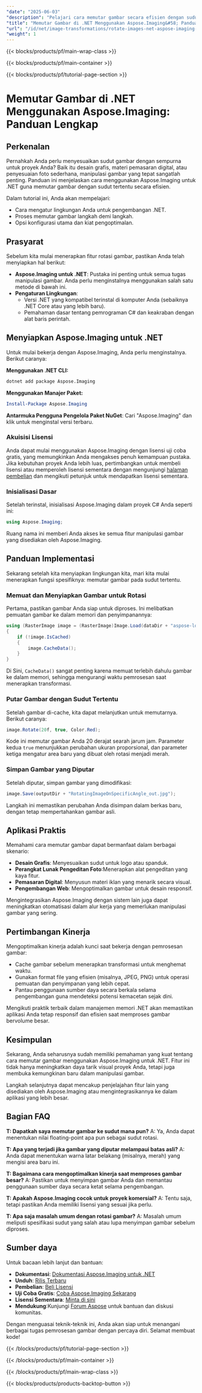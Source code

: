 ```yaml
---
"date": "2025-06-03"
"description": "Pelajari cara memutar gambar secara efisien dengan sudut tertentu menggunakan Aspose.Imaging untuk .NET. Panduan langkah demi langkah ini mencakup kiat penyiapan, penerapan, dan pengoptimalan."
"title": "Memutar Gambar di .NET Menggunakan Aspose.Imaging&#58; Panduan Lengkap"
"url": "/id/net/image-transformations/rotate-images-net-aspose-imaging-guide/"
"weight": 1
---
```


{{< blocks/products/pf/main-wrap-class >}}

{{< blocks/products/pf/main-container >}}

{{< blocks/products/pf/tutorial-page-section >}}
# Memutar Gambar di .NET Menggunakan Aspose.Imaging: Panduan Lengkap

## Perkenalan

Pernahkah Anda perlu menyesuaikan sudut gambar dengan sempurna untuk proyek Anda? Baik itu desain grafis, materi pemasaran digital, atau penyesuaian foto sederhana, manipulasi gambar yang tepat sangatlah penting. Panduan ini menjelaskan cara menggunakan Aspose.Imaging untuk .NET guna memutar gambar dengan sudut tertentu secara efisien.

Dalam tutorial ini, Anda akan mempelajari:
- Cara mengatur lingkungan Anda untuk pengembangan .NET.
- Proses memutar gambar langkah demi langkah.
- Opsi konfigurasi utama dan kiat pengoptimalan.

## Prasyarat

Sebelum kita mulai menerapkan fitur rotasi gambar, pastikan Anda telah menyiapkan hal berikut:

- **Aspose.Imaging untuk .NET**: Pustaka ini penting untuk semua tugas manipulasi gambar. Anda perlu menginstalnya menggunakan salah satu metode di bawah ini.
- **Pengaturan Lingkungan**:
  - Versi .NET yang kompatibel terinstal di komputer Anda (sebaiknya .NET Core atau yang lebih baru).
  - Pemahaman dasar tentang pemrograman C# dan keakraban dengan alat baris perintah.

## Menyiapkan Aspose.Imaging untuk .NET

Untuk mulai bekerja dengan Aspose.Imaging, Anda perlu menginstalnya. Berikut caranya:

**Menggunakan .NET CLI:**

```bash
dotnet add package Aspose.Imaging
```

**Menggunakan Manajer Paket:**

```powershell
Install-Package Aspose.Imaging
```

**Antarmuka Pengguna Pengelola Paket NuGet**: Cari "Aspose.Imaging" dan klik untuk menginstal versi terbaru.

### Akuisisi Lisensi

Anda dapat mulai menggunakan Aspose.Imaging dengan lisensi uji coba gratis, yang memungkinkan Anda mengakses penuh kemampuan pustaka. Jika kebutuhan proyek Anda lebih luas, pertimbangkan untuk membeli lisensi atau memperoleh lisensi sementara dengan mengunjungi [halaman pembelian](https://purchase.aspose.com/buy) dan mengikuti petunjuk untuk mendapatkan lisensi sementara.

### Inisialisasi Dasar

Setelah terinstal, inisialisasi Aspose.Imaging dalam proyek C# Anda seperti ini:

```csharp
using Aspose.Imaging;
```

Ruang nama ini memberi Anda akses ke semua fitur manipulasi gambar yang disediakan oleh Aspose.Imaging.

## Panduan Implementasi

Sekarang setelah kita menyiapkan lingkungan kita, mari kita mulai menerapkan fungsi spesifiknya: memutar gambar pada sudut tertentu.

### Memuat dan Menyiapkan Gambar untuk Rotasi

Pertama, pastikan gambar Anda siap untuk diproses. Ini melibatkan pemuatan gambar ke dalam memori dan penyimpanannya:

```csharp
using (RasterImage image = (RasterImage)Image.Load(dataDir + "aspose-logo.jpg"))
{
    if (!image.IsCached)
    {
        image.CacheData();
    }
}
```

Di Sini, `CacheData()` sangat penting karena memuat terlebih dahulu gambar ke dalam memori, sehingga mengurangi waktu pemrosesan saat menerapkan transformasi.

### Putar Gambar dengan Sudut Tertentu

Setelah gambar di-cache, kita dapat melanjutkan untuk memutarnya. Berikut caranya:

```csharp
image.Rotate(20f, true, Color.Red);
```

Kode ini memutar gambar Anda 20 derajat searah jarum jam. Parameter kedua `true` menunjukkan perubahan ukuran proporsional, dan parameter ketiga mengatur area baru yang dibuat oleh rotasi menjadi merah.

### Simpan Gambar yang Diputar

Setelah diputar, simpan gambar yang dimodifikasi:

```csharp
image.Save(outputDir + "RotatingImageOnSpecificAngle_out.jpg");
```

Langkah ini memastikan perubahan Anda disimpan dalam berkas baru, dengan tetap mempertahankan gambar asli.

## Aplikasi Praktis

Memahami cara memutar gambar dapat bermanfaat dalam berbagai skenario:

- **Desain Grafis**: Menyesuaikan sudut untuk logo atau spanduk.
- **Perangkat Lunak Pengeditan Foto**:Menerapkan alat pengeditan yang kaya fitur.
- **Pemasaran Digital**: Menyusun materi iklan yang menarik secara visual.
- **Pengembangan Web**: Mengoptimalkan gambar untuk desain responsif.

Mengintegrasikan Aspose.Imaging dengan sistem lain juga dapat meningkatkan otomatisasi dalam alur kerja yang memerlukan manipulasi gambar yang sering.

## Pertimbangan Kinerja

Mengoptimalkan kinerja adalah kunci saat bekerja dengan pemrosesan gambar:

- Cache gambar sebelum menerapkan transformasi untuk menghemat waktu.
- Gunakan format file yang efisien (misalnya, JPEG, PNG) untuk operasi pemuatan dan penyimpanan yang lebih cepat.
- Pantau penggunaan sumber daya secara berkala selama pengembangan guna mendeteksi potensi kemacetan sejak dini.

Mengikuti praktik terbaik dalam manajemen memori .NET akan memastikan aplikasi Anda tetap responsif dan efisien saat memproses gambar bervolume besar.

## Kesimpulan

Sekarang, Anda seharusnya sudah memiliki pemahaman yang kuat tentang cara memutar gambar menggunakan Aspose.Imaging untuk .NET. Fitur ini tidak hanya meningkatkan daya tarik visual proyek Anda, tetapi juga membuka kemungkinan baru dalam manipulasi gambar.

Langkah selanjutnya dapat mencakup penjelajahan fitur lain yang disediakan oleh Aspose.Imaging atau mengintegrasikannya ke dalam aplikasi yang lebih besar.

## Bagian FAQ

**T: Dapatkah saya memutar gambar ke sudut mana pun?**
A: Ya, Anda dapat menentukan nilai floating-point apa pun sebagai sudut rotasi.

**T: Apa yang terjadi jika gambar yang diputar melampaui batas asli?**
A: Anda dapat menentukan warna latar belakang (misalnya, merah) yang mengisi area baru ini.

**T: Bagaimana cara mengoptimalkan kinerja saat memproses gambar besar?**
A: Pastikan untuk menyimpan gambar Anda dan memantau penggunaan sumber daya secara ketat selama pengembangan.

**T: Apakah Aspose.Imaging cocok untuk proyek komersial?**
A: Tentu saja, tetapi pastikan Anda memiliki lisensi yang sesuai jika perlu. 

**T: Apa saja masalah umum dengan rotasi gambar?**
A: Masalah umum meliputi spesifikasi sudut yang salah atau lupa menyimpan gambar sebelum diproses.

## Sumber daya

Untuk bacaan lebih lanjut dan bantuan:

- **Dokumentasi**: [Dokumentasi Aspose.Imaging untuk .NET](https://reference.aspose.com/imaging/net/)
- **Unduh**: [Rilis Terbaru](https://releases.aspose.com/imaging/net/)
- **Pembelian**: [Beli Lisensi](https://purchase.aspose.com/buy)
- **Uji Coba Gratis**: [Coba Aspose.Imaging Sekarang](https://releases.aspose.com/imaging/net/)
- **Lisensi Sementara**: [Minta di sini](https://purchase.aspose.com/temporary-license/)
- **Mendukung**:Kunjungi [Forum Aspose](https://forum.aspose.com/c/imaging/10) untuk bantuan dan diskusi komunitas.

Dengan menguasai teknik-teknik ini, Anda akan siap untuk menangani berbagai tugas pemrosesan gambar dengan percaya diri. Selamat membuat kode!

{{< /blocks/products/pf/tutorial-page-section >}}

{{< /blocks/products/pf/main-container >}}

{{< /blocks/products/pf/main-wrap-class >}}

{{< blocks/products/products-backtop-button >}}